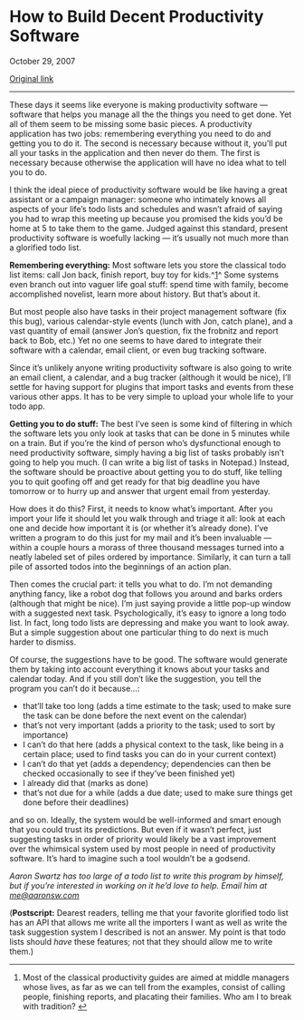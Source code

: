 How to Build Decent Productivity Software
=========================================

October 29, 2007

[Original link](http://www.aaronsw.com/weblog/decenttodo)

* * * * *

These days it seems like everyone is making productivity software —
software that helps you manage all the the things you need to get done.
Yet all of them seem to be missing some basic pieces. A productivity
application has two jobs: remembering everything you need to do and
getting you to do it. The second is necessary because without it, you’ll
put all your tasks in the application and then never do them. The first
is necessary because otherwise the application will have no idea what to
tell you to do.

I think the ideal piece of productivity software would be like having a
great assistant or a campaign manager: someone who intimately knows all
aspects of your life’s todo lists and schedules and wasn’t afraid of
saying you had to wrap this meeting up because you promised the kids
you’d be home at 5 to take them to the game. Judged against this
standard, present productivity software is woefully lacking — it’s
usually not much more than a glorified todo list.

**Remembering everything:** Most software lets you store the classical
todo list items: call Jon back, finish report, buy toy for
kids.^[1](#fn:fn1)^ Some systems even branch out into vaguer life goal
stuff: spend time with family, become accomplished novelist, learn more
about history. But that’s about it.

But most people also have tasks in their project management software
(fix this bug), various calendar-style events (lunch with Jon, catch
plane), and a vast quantity of email (answer Jon’s question, fix the
frobnitz and report back to Bob, etc.) Yet no one seems to have dared to
integrate their software with a calendar, email client, or even bug
tracking software.

Since it’s unlikely anyone writing productivity software is also going
to write an email client, a calendar, and a bug tracker (although it
would be nice), I’ll settle for having support for plugins that import
tasks and events from these various other apps. It has to be very simple
to upload your whole life to your todo app.

**Getting you to do stuff:** The best I’ve seen is some kind of
filtering in which the software lets you only look at tasks that can be
done in 5 minutes while on a train. But if you’re the kind of person
who’s dysfunctional enough to need productivity software, simply having
a big list of tasks probably isn’t going to help you much. (I can write
a big list of tasks in Notepad.) Instead, the software should be
proactive about getting you to do stuff, like telling you to quit
goofing off and get ready for that big deadline you have tomorrow or to
hurry up and answer that urgent email from yesterday.

How does it do this? First, it needs to know what’s important. After you
import your life it should let you walk through and triage it all: look
at each one and decide how important it is (or whether it’s already
done). I’ve written a program to do this just for my mail and it’s been
invaluable — within a couple hours a morass of three thousand messages
turned into a neatly labeled set of piles ordered by importance.
Similarly, it can turn a tall pile of assorted todos into the beginnings
of an action plan.

Then comes the crucial part: it tells you what to do. I’m not demanding
anything fancy, like a robot dog that follows you around and barks
orders (although that might be nice). I’m just saying provide a little
pop-up window with a suggested next task. Psychologically, it’s easy to
ignore a long todo list. In fact, long todo lists are depressing and
make you want to look away. But a simple suggestion about one particular
thing to do next is much harder to dismiss.

Of course, the suggestions have to be good. The software would generate
them by taking into account everything it knows about your tasks and
calendar today. And if you still don’t like the suggestion, you tell the
program you can’t do it because…:

-   that’ll take too long (adds a time estimate to the task; used to
    make sure the task can be done before the next event on the
    calendar)
-   that’s not very important (adds a priority to the task; used to sort
    by importance)
-   I can’t do that here (adds a physical context to the task, like
    being in a certain place; used to find tasks you can do in your
    current context)
-   I can’t do that yet (adds a dependency; dependencies can then be
    checked occasionally to see if they’ve been finished yet)
-   I already did that (marks as done)
-   that’s not due for a while (adds a due date; used to make sure
    things get done before their deadlines)

and so on. Ideally, the system would be well-informed and smart enough
that you could trust its predictions. But even if it wasn’t perfect,
just suggesting tasks in order of priority would likely be a vast
improvement over the whimsical system used by most people in need of
productivity software. It’s hard to imagine such a tool wouldn’t be a
godsend.

*Aaron Swartz has too large of a todo list to write this program by
himself, but if you’re interested in working on it he’d love to help.
Email him at [me@aaronsw.com](mailto:me@aaronsw.com)*

(**Postscript:** Dearest readers, telling me that your favorite
glorified todo list has an API that allows me write all the importers I
want as well as write the task suggestion system I described is not an
answer. My point is that todo lists should *have* these features; not
that they should allow me to write them.)

* * * * *

1.  Most of the classical productivity guides are aimed at middle
    managers whose lives, as far as we can tell from the examples,
    consist of calling people, finishing reports, and placating their
    families. Who am I to break with tradition? [↩](#fnref:fn1)


